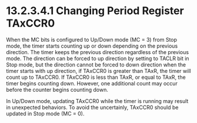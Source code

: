 # 13.2.3.4.1 Changing Period Register TAxCCR0

When the MC bits is configured to Up/Down mode (MC = 3) from Stop mode, the timer starts counting up or down
depending on the previous direction. The timer keeps the previous direction regardless of the previous mode. The
direction can be forced to up direction by setting to TACLR bit in Stop mode, but the direction cannot be forced
to down direction when the timer starts with up direction, if TAxCCR0 is greater than TAxR, the timer will count
up to TAxCCR0. If TAxCCR0 is less than TAxR, or equal to TAxR, the timer begins counting down. However, one
additional count may occur before the counter begins counting down.

In Up/Down mode, updating TAxCCR0 while the timer is running may result in unexpected behaviors. To avoid the uncertainly, TAxCCR0 should be updated in Stop mode (MC = 0).
